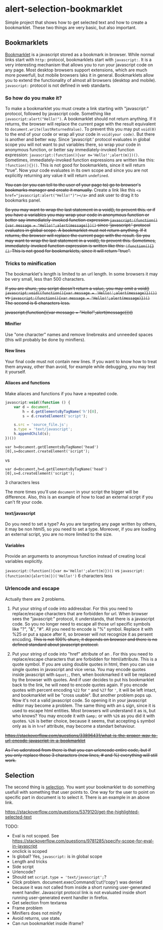 # alert-selection-bookmarklet
Simple project that shows how to get selected text and how to create a bookmarklet.
These two things are very basic, but also important.

## Bookmarklets
[Bookmarklet](https://en.wikipedia.org/wiki/Bookmarklet) is a javascript stored as a bookmark in browser. While normal links start with `http:` protocol, bookmarklets start with `javascript:`. It is a very interesting mechanism that allows you to run your javascript code on any page. Most desktop browsers support extensions, which are much more powerfull, but mobile browsers laks it in general. Bookmarklets allow you to extend the functionality of almost all browsers (desktop and mobile). `javascript:` protocol is not defined in web standarts.


### So how do you make it?

To make a bookmarklet you must create a link starting with "javascript:" protocol, followed by javascript code. Something like `javascript:alert("Hello!")`. A bookmarklet should not return anything. If it returns, the browser will replace the current page with the result equivalent to `document.write(lastReturnedValue)`. To prevent this you may put `void(0)` to the end of your code or wrap all your code in `void(your code)`. But there is another and better way. Since 'javascript:' protocol evaluates in global scope you will not want to put variables there, so wrap your code in anonymous function, or better say immediately-invoked function expression: `javascript:(function(){var m='Hello!';alert(m)})()`. Sometimes, immediately-invoked function expressions are written like this: `!function(){}()`. This is not good for bookmarklets, since it will return "true". Now your code evaluates in its own scope and since you are not explicitly returning any value it will return `undefined`.

<del>You can (or you can tell to the user of your page to) go to browser's bookmarks manager and create it manually.</del> Create a link like this `<a href="javascript:alert("Hello!")"></a>` and ask user to drag it to bookmarks panel.


<s>So you may want to wrap the last statement in a void(), to prevent this. or if you have a variables you may wrap your code in anonymous function or better say immediately-invoked function expression `javascript:(function(){var message = "Hello!";alert(message)})()` since 'javascript:' protocol evaluates in global scope. A bookmarklet must not return anything. If it returns, the browser will replace the current page with the result. So you may want to wrap the last statement in a void(), to prevent this. Sometimes, immediately-invoked function expression is written like this: `!function(){}()`. This is not good for bookmarklets, since it will return "true".</s>

### Tricks to minification

The bookmarklet's length is limited to an url length. In some browsers it may be very small, less than 500 characters.

<s>If you are shure, you script doesn't return a value, you may omit a void()
`javascript:void((function(){var message = 'Hello!';alert(message)})())`
vs
`javascript:(function(){var message = "Hello!";alert(message)})()`
The second is 6 characters less.

javascript:(function(){var message = "Hello!";alert(message)})()</s>

#### Minifier
Use "one character" names and remove linebreaks and unneeded spaces (this will probably be done by minifiers).


#### New lines
Your final code must not contain new lines. If you want to know how to treat them anyway, other than avoid, for example while debugging, you may test it yourself.

#### Aliaces and functions
Make aliaces and functions if you have a repeated code.

```javascript
javascript:void((function () {
    var d = document,
        h = d.getElementsByTagName('h')[0],
        s = d.createElement('script');

    s.src = 'source_file.js';
    s.type = 'text/javascript';
    h.appendChild(s);
})())
```

```
var h=document.getElementsByTagName('head')[0],s=document.createElement('script');
```
vs
```
var d=document,h=d.getElementsByTagName('head')[0],s=d.createElement('script');
```
3 characters less


The more times you'll use `document` in your script the bigger will be difference.
Also, this is an example of how to load an external script if you can't fit your code.

#### text/javascript
Do you need to set a type? As you are targeting any page written by others, it may be non html5, so you need to set a type. Moreover, if you are loading an external script, you are no more limited to the size.



#### Variables
Provide an arguments to anonymous function instead of creating local variables explicitly.

`javascript:(function(){var m='Hello!';alert(m)})()`
vs
`javascript:(function(m){alert(m)})('Hello!')`
6 characters less





### Urlencode and escape
Actually there are 2 problems.

1. Put your string of code into addressbar. For this you need to replace/escape characters that are forbidden for url. When browser sees the "javascript:" protocol, it understands, that there is a javascript code. So you no longer need to escape all those url specific symbols like "?", "&", "#". All you need to encode is "%" symbol. Replace it with %25 or put a space after it, so browser will not recognize it as persent encoding. <del>This is not 100% shure, it depends on browser and there is no defined standard about javascript protocol.</del>



2. Put your string of code into "href" attribute of an <a>. For this you need to replace/escape characters that are forbidden for html/attribute. This is a quote symbol. If you are using double quotes in html, then you can use single quotes in javascript and vice versa.  You may encode quotes inside javascript with `&quot;`, then, when bookmarked it will be replaced by the browser with quotes. And if user decides to put his bookmarklet back to the link, he will need to encode quotes again. If you encode quotes with percent encoding `%22` for `"` and `%27` for `'`, it will be left intact, and bookmarklet will be "cross usable". But another problem pops up. Now it's not a valid javascript code. So opening it in your javascript editor may become a problem. The same thing with an `&` sign, since it is used to escape html entities. Most browsers will understand it as is, but who knows? You may encode it with `&amp;` or with `%26` as you did it with quotes. `%26` is better choice, because it seems, that accepting `&` symbol only as is in `href` attribute, may become a standart behaviour.






<s>https://stackoverflow.com/questions/33896431/what-is-the-proper-way-to-url-encode-javascript-in-a-bookmarklet

As I've uderstood from there is that you can urlencode entire code, but if you only replace those 3 characters (new lines, # and %) everything will still work.</s>











## Selection
The second thing is [selection](https://developer.mozilla.org/en-US/docs/Web/API/Selection_API). You want your bookmarklet to do something usefull with something that user points to. One way for the user to point on specific part in document is to select it. There is an example in an above link.

https://stackoverflow.com/questions/5379120/get-the-highlighted-selected-text








TODO:
* Eval is not scoped. See https://stackoverflow.com/questions/9781285/specify-scope-for-eval-in-javascript
* onclick is scoped
* Is global? Yes, `javascript:` is in global scope
* Length and tricks
* Side script
* Urlencode?
* Should set `script.type = 'text/javascript';`?
* Click problem. document.execCommand(‘cut’/‘copy’) was denied because it was not called from inside a short running user-generated event handler. Javascript protocol link is not evaluated inside short running user-generated event handler in firefox.
* Get selection from textarea
* Frame problem
* Minifiers does not minify
* Avoid returns, use state.
* Can run bookmarklet inside iframe?

